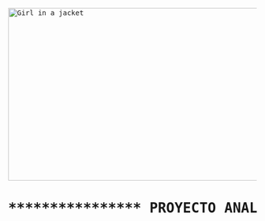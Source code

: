 <!DOCTYPE html>
<html>
<body>
<pre>
<img src="https://www.queestudiar.org/wp-content/uploads/2017/10/software-750x350.jpg" alt="Girl in a jacket" width="750" height="350">
<h1>**************** PROYECTO ANALISIS DE SISTEMAS II ****************</h1>

</pre>





</body>
</html>
